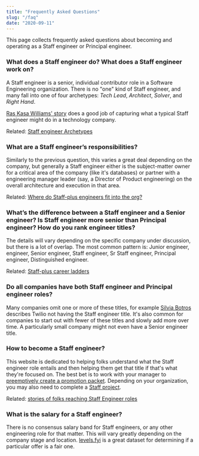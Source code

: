 ```yaml
---
title: "Frequently Asked Questions"
slug: "/faq"
date: "2020-09-11"
---
```


This page collects frequently asked questions about
becoming and operating as a Staff engineer or Principal engineer.

### What does a Staff engineer do? What does a Staff engineer work on?

A Staff engineer is a senior, individual contributor role in a
Software Engineering organization. There is no "one" kind of Staff engineer,
and many fall into one of four archetypes: _Tech Lead_, _Architect_, _Solver_, and _Right Hand_.

[Ras Kasa Williams' story](/stories/ras-kasa-williams) does a good job of
capturing what a typical Staff engineer might do in a technology company.

Related: [Staff engineer Archetypes](/guides/staff-archetypes)


### What are a Staff engineer’s responsibilities?

Similarly to the previous question, this varies a great deal depending on
the company, but generally a Staff engineer either is the subject-matter owner
for a critical area of the company (like it's databases)
or partner with a engineering manager leader (say, a Director of Product engineering)
on the overall architecture and execution in that area.

Related: [Where do Staff-plus engineers fit into the org?](/guides/where-should-staff-plus-eng-report)


### What’s the difference between a Staff engineer and a Senior engineer? Is Staff engineer more senior than Principal engineer? How do you rank engineer titles?

The details will vary depending on the specific company under discussion, but there is a lot of overlap.
The most common pattern is: Junior engineer, engineer, Senior engineer, Staff engineer, Sr Staff engineer,
Principal engineer, Distinguished engineer.

Related: [Staff-plus career ladders](/guides/staff-career-ladders)

### Do all companies have both Staff engineer and Principal engineer roles?

Many companies omit one or more of these titles,
for example [Silvia Botros](/stories/silvia-botros) describes Twilio not having the Staff engineer title.
It's also common for companies to start out with fewer of these titles and slowly add more over time.
A particularly small company might not even have a Senior engineer title.

### How to become a Staff engineer?

This website is dedicated to helping folks understand what the Staff engineer role entails
and then helping them get that title if that's what they're focused on.
The best bet is to work with your manager to [preemptively create a promotion packet](/guides/promo-packets).
Depending on your organization, you may also need to complete a [Staff project](/guides/staff-projects).

Related: [stories of folks reaching Staff Engineer roles](/stories)

### What is the salary for a Staff engineer?

There is no consensus salary band for Staff engineers, or any other
engineering role for that matter. This will vary greatly depending on
the company stage and location. [levels.fyi](https://www.levels.fyi)
is a great dataset for determining if a particular offer is a fair one.
